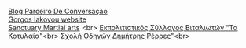 [Blog Parceiro De Conversação](https://parceirodeconversacao.com.br)<br>
[Gorgos Iakovou website](https://giorgosiakovou-12e2e2ab60ea.herokuapp.com/) <br>
[Sanctuary Martial arts](https://github.com](https://sanctuary-martial-arts-bc5c4203e029.herokuapp.com/)) <br>
[Εκπολιτιστικός Σύλλογος Βιταλιωτών "Τα Κοτυλαία"](https://sanctuary-martial-arts-bc5c4203e029.herokuapp.com/](https://konstantinosiakovou.github.io/vitalagr/))<br>
[Σχολή Οδηγών Δημήτρης Ρέρρες"](https://konstantinosiakovou.github.io/vitalagr/](https://konstantinosiakovou.github.io/DimitrisRerresDrivingSchool/))<br>

